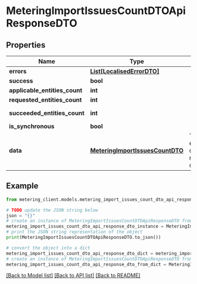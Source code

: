 # MeteringImportIssuesCountDTOApiResponseDTO


## Properties

Name | Type | Description | Notes
------------ | ------------- | ------------- | -------------
**errors** | [**List[LocalisedErrorDTO]**](LocalisedErrorDTO.md) |  | [optional] 
**success** | **bool** |  | [optional] 
**applicable_entities_count** | **int** |  | [optional] 
**requested_entities_count** | **int** |  | [optional] 
**succeeded_entities_count** | **int** |  | [optional] [readonly] 
**is_synchronous** | **bool** |  | [optional] 
**data** | [**MeteringImportIssuesCountDTO**](MeteringImportIssuesCountDTO.md) | The updated entity in case of modifications or creation | [optional] 

## Example

```python
from metering_client.models.metering_import_issues_count_dto_api_response_dto import MeteringImportIssuesCountDTOApiResponseDTO

# TODO update the JSON string below
json = "{}"
# create an instance of MeteringImportIssuesCountDTOApiResponseDTO from a JSON string
metering_import_issues_count_dto_api_response_dto_instance = MeteringImportIssuesCountDTOApiResponseDTO.from_json(json)
# print the JSON string representation of the object
print(MeteringImportIssuesCountDTOApiResponseDTO.to_json())

# convert the object into a dict
metering_import_issues_count_dto_api_response_dto_dict = metering_import_issues_count_dto_api_response_dto_instance.to_dict()
# create an instance of MeteringImportIssuesCountDTOApiResponseDTO from a dict
metering_import_issues_count_dto_api_response_dto_from_dict = MeteringImportIssuesCountDTOApiResponseDTO.from_dict(metering_import_issues_count_dto_api_response_dto_dict)
```
[[Back to Model list]](../README.md#documentation-for-models) [[Back to API list]](../README.md#documentation-for-api-endpoints) [[Back to README]](../README.md)


